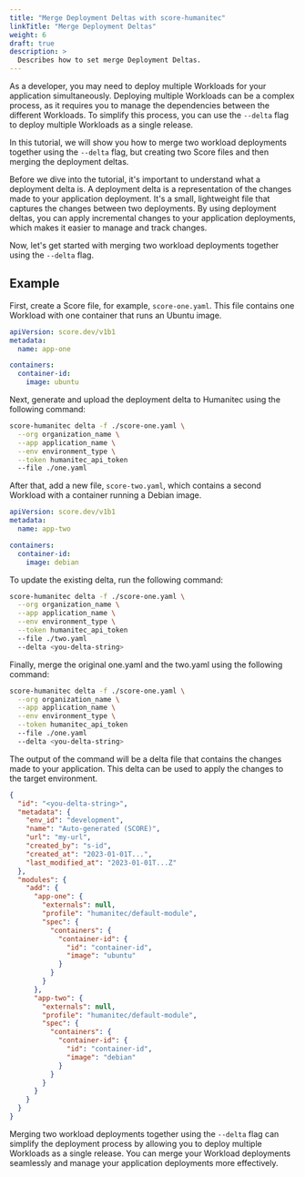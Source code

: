 ```yaml
---
title: "Merge Deployment Deltas with score-humanitec"
linkTitle: "Merge Deployment Deltas"
weight: 6
draft: true
description: >
  Describes how to set merge Deployment Deltas.
---
```


As a developer, you may need to deploy multiple Workloads for your application simultaneously. Deploying multiple Workloads can be a complex process, as it requires you to manage the dependencies between the different Workloads. To simplify this process, you can use the `--delta` flag to deploy multiple Workloads as a single release.

In this tutorial, we will show you how to merge two workload deployments together using the `--delta` flag, but creating two Score files and then merging the deployment deltas.

Before we dive into the tutorial, it's important to understand what a deployment delta is. A deployment delta is a representation of the changes made to your application deployment. It's a small, lightweight file that captures the changes between two deployments. By using deployment deltas, you can apply incremental changes to your application deployments, which makes it easier to manage and track changes.

Now, let's get started with merging two workload deployments together using the `--delta` flag.

## Example

First, create a Score file, for example, `score-one.yaml`. This file contains one Workload with one container that runs an Ubuntu image.

```yml
apiVersion: score.dev/v1b1
metadata:
  name: app-one

containers:
  container-id:
    image: ubuntu
```

Next, generate and upload the deployment delta to Humanitec using the following command:

```bash
score-humanitec delta -f ./score-one.yaml \
  --org organization_name \
  --app application_name \
  --env environment_type \
  --token humanitec_api_token
  --file ./one.yaml
```

After that, add a new file, `score-two.yaml`, which contains a second Workload with a container running a Debian image.

```yml
apiVersion: score.dev/v1b1
metadata:
  name: app-two

containers:
  container-id:
    image: debian
```

To update the existing delta, run the following command:

```bash
score-humanitec delta -f ./score-one.yaml \
  --org organization_name \
  --app application_name \
  --env environment_type \
  --token humanitec_api_token
  --file ./two.yaml
  --delta <you-delta-string>
```

Finally, merge the original one.yaml and the two.yaml using the following command:

```bash
score-humanitec delta -f ./score-one.yaml \
  --org organization_name \
  --app application_name \
  --env environment_type \
  --token humanitec_api_token
  --file ./one.yaml
  --delta <you-delta-string>
```

The output of the command will be a delta file that contains the changes made to your application. This delta can be used to apply the changes to the target environment.

```json
{
  "id": "<you-delta-string>",
  "metadata": {
    "env_id": "development",
    "name": "Auto-generated (SCORE)",
    "url": "my-url",
    "created_by": "s-id",
    "created_at": "2023-01-01T...",
    "last_modified_at": "2023-01-01T...Z"
  },
  "modules": {
    "add": {
      "app-one": {
        "externals": null,
        "profile": "humanitec/default-module",
        "spec": {
          "containers": {
            "container-id": {
              "id": "container-id",
              "image": "ubuntu"
            }
          }
        }
      },
      "app-two": {
        "externals": null,
        "profile": "humanitec/default-module",
        "spec": {
          "containers": {
            "container-id": {
              "id": "container-id",
              "image": "debian"
            }
          }
        }
      }
    }
  }
}
```

Merging two workload deployments together using the `--delta` flag can simplify the deployment process by allowing you to deploy multiple Workloads as a single release. You can merge your Workload deployments seamlessly and manage your application deployments more effectively.